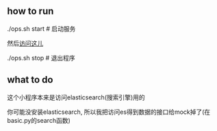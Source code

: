 ## how to run

./ops.sh start # 启动服务

然后[访问这儿](http://127.0.0.1:8081/dumpeek/a/b/c)

./ops.sh stop # 退出程序

## what to do

这个小程序本来是访问elasticsearch(搜索引擎)用的

你可能没安装elasticsearch, 所以我把访问es得到数据的接口给mock掉了(在basic.py的search函数)
